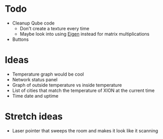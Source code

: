 # Todo
* Cleanup Qube code
    * Don't create a texture every time
    * Maybe look into using [Eigen](http://eigen.tuxfamily.org) instead for matrix multiplications
* Buttons

# Ideas
* Temperature graph would be cool
* Network status panel
* Graph of outside temperature vs inside temperature
* List of cities that match the temperature of XION at the current time
* Time date and uptime


# Stretch ideas
* Laser pointer that sweeps the room and makes it look like it scanning


